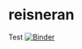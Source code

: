 # reisneran
Test [![Binder](https://mybinder.org/badge.svg)](https://mybinder.org/v2/gh/reisneran/reisneran/master)
